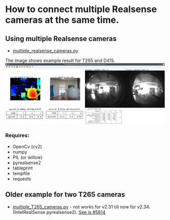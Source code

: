 # How to connect multiple Realsense cameras at the same time.

## Using multiple Realsense cameras
* <a href="multiple_realsense_cameras.py">multiple_realsense_cameras.py</a>

The image shows example result for T265 and D415.
<img src="./T265+D415.png">

### Requires:
* OpenCv (cv2)
* numpy 
* PIL (or willow)
* pyrealsense2
* tableprint
* tempfile
* requests

## Older example for two T265 cameras
* <a href="multiple_T265_cameras.py">multiple_T265_cameras.py</a> - 
  not works for v2.31 till now for v2.34. (IntelRealSense pyrealsense2). 
  <a href="https://github.com/IntelRealSense/librealsense/issues/5614">See is #5614</a>
